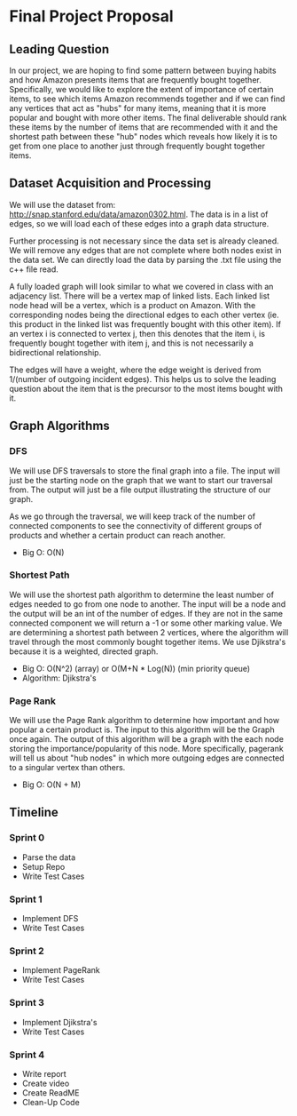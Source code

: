 # Final Project Proposal

## Leading Question
In our project, we are hoping to find some pattern between buying habits and how Amazon presents items that are frequently bought together. Specifically, we would like to explore the extent of importance of certain items, to see which items Amazon recommends together and if we can find any vertices that act as "hubs" for many items, meaning that it is more popular and bought with more other items. 
The final deliverable should rank these items by the number of items that are recommended with it and the shortest path between these "hub" nodes which reveals how likely it is to get from one place to another just through frequently bought together items. 

## Dataset Acquisition and Processing
We will use the dataset from: http://snap.stanford.edu/data/amazon0302.html. The data is in a list of edges, so we will load each of these edges into a graph data structure. 

Further processing is not necessary since the data set is already cleaned. We will remove any edges that are not complete where both nodes exist in the data set. We can directly load the data by parsing the .txt file using the c++ file read.

A fully loaded graph will look similar to what we covered in class with an adjacency list. There will be a vertex map of linked lists. Each linked list node head will be a vertex, which is a product on Amazon. With the corresponding nodes being the directional edges to each other vertex (ie. this product in the linked list was frequently bought with this other item). If an vertex i is connected to vertex j, then this denotes that the item i, is frequently bought together with item j, and this is not necessarily a bidirectional relationship. 

The edges will have a weight, where the edge weight is derived from 1/(number of outgoing incident edges). This helps us to solve the leading question about the item that is the precursor to the most items bought with it.

## Graph Algorithms
### DFS
We will use DFS traversals to store the final graph into a file. The input will just be the starting node on the graph that we want to start our traversal from. The output will just be a file output illustrating the structure of our graph. 

As we go through the traversal, we will keep track of the number of connected components to see the connectivity of different groups of products and whether a certain product can reach another.

- Big O: O(N)

### Shortest Path

We will use the shortest path algorithm to determine the least number of edges needed to go from one node to another. The input will be a node and the output will be an int of the number of edges. If they are not in the same connected component we will return a -1 or some other marking value. We are determining a shortest path between 2 vertices, where the algorithm will travel through the most commonly bought together items. We use Djikstra's because it is a weighted, directed graph.

- Big O: O(N^2) (array) or O(M+N * Log(N)) (min priority queue) 
- Algorithm: Djikstra's

### Page Rank

We will use the Page Rank algorithm to determine how important and how popular a certain product is. The input to this algorithm will be the Graph once again. The output of this algorithm will be a graph with the each node storing the importance/popularity of this node. More specifically, pagerank will tell us about "hub nodes" in which more outgoing edges are connected to a singular vertex than others.

- Big O: O(N + M)

## Timeline

### Sprint 0

- Parse the data
- Setup Repo
- Write Test Cases

### Sprint 1

- Implement DFS
- Write Test Cases

### Sprint 2

- Implement PageRank
- Write Test Cases

### Sprint 3

- Implement Djikstra's
- Write Test Cases

### Sprint 4

- Write report
- Create video
- Create ReadME
- Clean-Up Code
